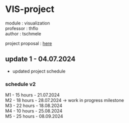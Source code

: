 # VIS-project
module : visualization \
professor : thflo \
author : tschmele 

project proposal : [here](documents\tschmele_project_proposal.pdf)



## update 1 - 04.07.2024
- updated project schedule

### schedule v2
M1 - 15 hours - 21.07.2024\
M2 - 18 hours - 28.07.2024 -> work in progress milestone\
M3 - 22 hours - 18.08.2024\
M4 - 10 hours - 25.08.2024\
M5 - 25 hours - 08.09.2024

